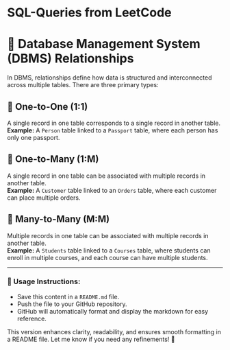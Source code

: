 # SQL-Queries from LeetCode

# 🔗 Database Management System (DBMS) Relationships

In DBMS, relationships define how data is structured and interconnected across multiple tables. There are three primary types:

## 📌 One-to-One (1:1)
A single record in one table corresponds to a single record in another table.  
**Example:** A `Person` table linked to a `Passport` table, where each person has only one passport.

## 📌 One-to-Many (1:M)
A single record in one table can be associated with multiple records in another table.  
**Example:** A `Customer` table linked to an `Orders` table, where each customer can place multiple orders.

## 📌 Many-to-Many (M:M)
Multiple records in one table can be associated with multiple records in another table.  
**Example:** A `Students` table linked to a `Courses` table, where students can enroll in multiple courses, and each course can have multiple students.

---

### 📝 Usage Instructions:
- Save this content in a `README.md` file.
- Push the file to your GitHub repository.
- GitHub will automatically format and display the markdown for easy reference.

This version enhances clarity, readability, and ensures smooth formatting in a README file. Let me know if you need any refinements! 🚀
